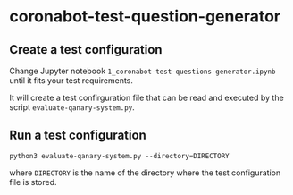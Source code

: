# coronabot-test-question-generator

## Create a test configuration

Change Jupyter notebook `1_coronabot-test-questions-generator.ipynb` until it fits your test requirements. 

It will create a test confirguration file that can be read and executed by the script `evaluate-qanary-system.py`.

## Run a test configuration

`python3 evaluate-qanary-system.py --directory=DIRECTORY`

where `DIRECTORY` is the name of the directory where the test configuration file is stored.
